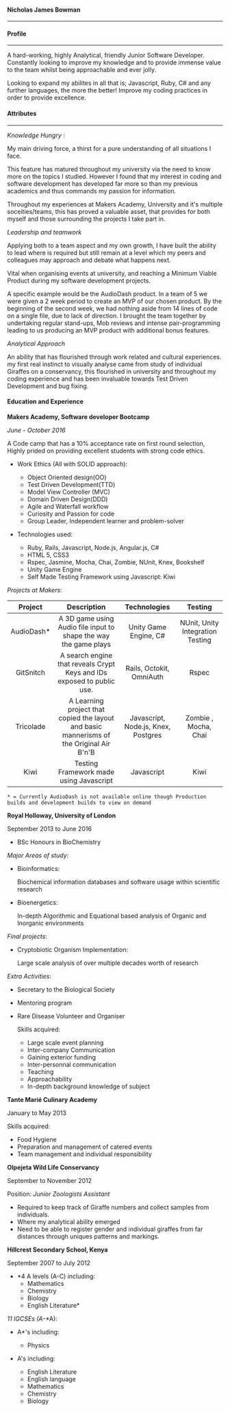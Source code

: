 #### Nicholas James Bowman
---

#### Profile
---

A hard-working, highly Analytical, friendly Junior Software Developer. Constantly looking to improve my knowledge and to provide immense value to the team whilst being approachable and ever jolly.

Looking to expand my abilites in all that is; Javascript, Ruby, C# and any further languages, the more the better! Improve my coding practices in order to provide excellence.

#### Attributes
---
*Knowledge Hungry* :

My main driving force, a thirst for a pure understanding of all situations I face.

This feature has matured throughout my university via the need to know more on the topics I studied. However I found that my interest in coding and software development has developed far more so than my previous academics and thus commands my passion for information.

Throughout my experiences at Makers Academy, University and it's multiple soceities/teams, this has proved a valuable asset, that provides for both myself and those surrounding the projects I take part in.

*Leadership and teamwork*

Applying both to a team aspect and my own growth, I have built the ability to lead where is required but still remain at a level which my peers and colleagues may approach and debate what happens next.

Vital when organising events at university, and reaching a Minimum Viable Product during my software development projects. 

A specific example would be the AudioDash product. In a team of 5 we were given a 2 week period to create an MVP of our chosen product.
By the beginning of the second week, we had nothing aside from 14 lines of code on a single file, due to lack of direction. I brought the team together by undertaking regular stand-ups, Mob reviews and intense pair-programming leading to us producing an MVP product with additional bonus features.

*Analytical Approach*

An ability that has flourished through work related and cultural experiences. my first real instinct to visually analyse came from study of individual Giraffes on a conservancy, this flourished in university and throughout my coding experience and has been invaluable towards Test Driven Development and bug fixing.

#### Education and Experience

**Makers Academy, Software developer Bootcamp**

*June - October 2016*

A Code camp that has a 10% acceptance rate on first round selection, Highly prided on providing excellent students with strong code ethics.

- Work Ethics (All with SOLID approach):
    - Object Oriented design(OO)
    - Test Driven Development(TTD)
    - Model View Controller (MVC)
    - Domain Driven Design(DDD)
    - Agile and Waterfall workflow
    - Curiosity and Passion for code
    - Group Leader, Independent learner and problem-solver


- Technologies used:
    - Ruby, Rails, Javascript, Node.js, Angular.js, C#
    - HTML 5, CSS3
    - Rspec, Jasmine, Mocha, Chai, Zombie, NUnit, Knex, Bookshelf
    - Unity Game Engine
    - Self Made Testing Framework using Javascript: Kiwi

*Projects at Makers*:

|  Project      | Description          | Technologies| Testing |
| :-------------:|:-------------:|:-----:|:--:|
| AudioDash*   | A 3D game using Audio file input to shape the way the game plays | Unity Game Engine, C#| NUnit, Unity Integration Testing|
| GitSnitch     | A search engine that reveals Crypt Keys and IDs exposed to public use. | Rails, Octokit, OmniAuth | Rspec |
| Tricolade     | A Learning project that copied the layout and basic mannerisms of the Original Air B'n'B | Javascript, Node.js, Knex, Postgres |Zombie , Mocha, Chai|
|Kiwi|Testing Framework made using Javascript|Javascript|Kiwi|

`* = Currently AudioDash is not available online though Production builds and development builds to view on demand`


**Royal Holloway, University of London**

September 2013 to June 2016

- BSc Honours in BioChemistry

*Major Areas of study*:

- Bioinformatics:

    Biochemical information databases and software usage within scientific research

- Bioenergetics:

    In-depth Algorithmic and Equational based analysis of Organic and Inorganic environments

*Final projects*:

- Cryptobiotic Organism Implementation:

    Large scale analysis of over multiple decades worth of research


*Extra Activities*:

- Secretary to the Biological Society
- Mentoring program
- Rare Disease Volunteer and Organiser

     Skills acquired:

    - Large scale event planning
    - Inter-company Communication
    - Gaining exterior funding
    - Inter-personnal communication
    - Teaching
    - Approachability
    - In-depth background knowledge of subject

**Tante Marié Culinary Academy**

January to May 2013

Skills acquired:
- Food Hygiene
- Preparation and management of catered events
- Team management and individual responsibility

**Olpejeta Wild Life Conservancy**

September to November 2012

Position: *Junior Zoologists Assistant*

- Required to keep track of Giraffe numbers and collect samples from individuals.
- Where my analytical ability emerged
- Need to be able to register gender and individual giraffes from far distances through uniques patterns and markings.

**Hillcrest Secondary School, Kenya**

September 2007 to July 2012

- *4 A levels (A-C) including:  
    - Mathematics
    - Chemistry
    - Biology
    - English Literature*


*11 IGCSEs (*A**-*A):
 - A*'s including:
    - Physics

 - A's including:
   - English Literature
   - English language
   - Mathematics
   - Chemistry
   - Biology
